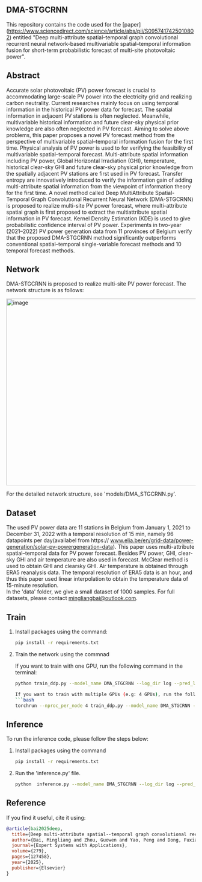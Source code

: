 DMA-STGCRNN
---
This repository contains the code used for the [paper] (https://www.sciencedirect.com/science/article/abs/pii/S0957417425010802) entitled "Deep multi-attribute spatial–temporal graph convolutional recurrent neural
network-based multivariable spatial–temporal information fusion for short-term probabilistic forecast of multi-site photovoltaic power".

Abstract
---
Accurate solar photovoltaic (PV) power forecast is crucial to accommodating large-scale PV power into the
electricity grid and realizing carbon neutrality. Current researches mainly focus on using temporal information in
the historical PV power data for forecast. The spatial information in adjacent PV stations is often neglected.
Meanwhile, multivariable historical information and future clear-sky physical prior knowledge are also often
neglected in PV forecast. Aiming to solve above problems, this paper proposes a novel PV forecast method from
the perspective of multivariable spatial–temporal information fusion for the first time. Physical analysis of PV
power is used to for verifying the feasibility of multivariable spatial–temporal forecast. Multi-attribute spatial
information including PV power, Global Horizontal Irradiation (GHI), temperature, historical clear-sky GHI and
future clear-sky physical prior knowledge from the spatially adjacent PV stations are first used in PV forecast.
Transfer entropy are innovatively introduced to verify the information gain of adding multi-attribute spatial
information from the viewpoint of information theory for the first time. A novel method called Deep MultiAttribute Spatial-Temporal Graph Convolutional Recurrent Neural Network (DMA-STGCRNN) is proposed to
realize multi-site PV power forecast, where multi-attribute spatial graph is first proposed to extract the multiattribute spatial information in PV forecast. Kernel Density Estimation (KDE) is used to give probabilistic confidence interval of PV power. Experiments in two-year (2021–2022) PV power generation data from 11 provinces
of Belgium verify that the proposed DMA-STGCRNN method significantly outperforms conventional spatial–temporal single-variable forecast methods and 10 temporal forecast methods.

Network
---
DMA-STGCRNN is proposed to realize multi-site PV power forecast. The network structure is as follows:

<img width="691" height="495" alt="image" src="https://github.com/user-attachments/assets/032a64f5-87e7-4f2f-a6cd-d2b3ce06d4e7" />

For the detailed network structure, see 'models/DMA_STGCRNN.py'.

Dataset
---
The used PV power data are 11 stations in Belgium from January 1, 2021 to December 31, 2022 with a temporal resolution of 15 min, namely 96
datapoints per day(availabel from https://
www.elia.be/en/grid-data/power-generation/solar-pv-powergeneration-data). This paper uses multi-attribute spatial–temporal data for PV power 
forecast. Besides PV power, GHI, clear-sky GHI and air temperature are
also used in forecast. McClear method is used to obtain GHI and clearsky GHI. Air
temperature is obtained through ERA5 reanalysis data. The temporal resolution of ERA5 data is an hour, and thus this
paper used linear interpolation to obtain the temperature data of 15-minute resolution.  
In the 'data' folder, we give a small dataset of 1000 samples. For full datasets, please contact mingliangbai@outlook.com. 

Train
---
1. Install packages using the command:
   ```bash
   pip install -r requirements.txt
2. Train the network using the commnad
   
   If you want to train with one GPU, run the following command in the terminal: 
   ```bash
   python train_ddp.py --model_name DMA_STGCRNN --log_dir log --pred_len 16 --learning_rate 0.002 --hidden_num 240 --batch_size 512 --epoch 1000 --lrDecay 0.98 --ddp_training 'False'
   
   If you want to train with multiple GPUs (e.g: 4 GPUs), run the following command in the terminal: 
   ```bash
   torchrun --nproc_per_node 4 train_ddp.py --model_name DMA_STGCRNN --log_dir log --pred_len 16 --learning_rate 0.002 --hidden_num 240 --batch_size 512 --epoch 1000 --lrDecay 0.98 --ddp_training 'True'

Inference
---
To run the inference code, please follow the steps below:

1. Install packages using the command
   ```bash
   pip install -r requirements.txt
2. Run the 'inference.py' file.
   ```bash
   python  inference.py --model_name DMA_STGCRNN --log_dir log --pred_len 16 --hidden_num 240

Reference
---
If you find it useful, cite it using:

```bibtex
@article{bai2025deep,
  title={Deep multi-attribute spatial--temporal graph convolutional recurrent neural network-based multivariable spatial--temporal information fusion for short-term probabilistic forecast of multi-site photovoltaic power},
  author={Bai, Mingliang and Zhou, Guowen and Yao, Peng and Dong, Fuxiang and Chen, Yunxiao and Zhou, Zhihao and Yang, Xusheng and Liu, Jinfu and Yu, Daren},
  journal={Expert Systems with Applications},
  volume={279},
  pages={127458},
  year={2025},
  publisher={Elsevier}
}
